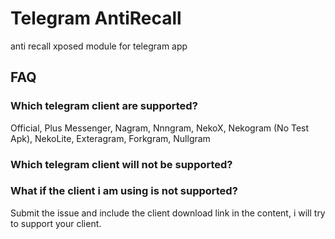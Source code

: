 # Telegram AntiRecall
anti recall xposed module for telegram app

## FAQ

### Which telegram client are supported?
Official, Plus Messenger, Nagram, Nnngram, NekoX, Nekogram (No Test Apk), NekoLite, Exteragram, Forkgram, Nullgram

### Which telegram client will not be supported?


### What if the client i am using is not supported?
Submit the issue and include the client download link in the content, i will try to support your client.
